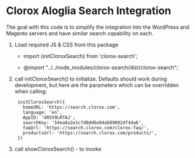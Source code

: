 # Clorox Aloglia Search Integration

The goal with this code is to simplify the integration into the WordPress and Magento servers and have similar search capability on each.

1. Load required JS & CSS from this package

    - import {initCloroxSearch} from 'clorox-search';

    - @import "../../node_modules/clorox-search/dist/clorox-search";




2. call initCloroxSearch() to initialize. Defaults should work during development, but here are the parameters which can be overridden when calling:
  
        initCloroxSearch({
          homeURL: 'https://search.clorox.com',
          language: 'en',
          AppID: 'GRSV9LRTAJ',
          searchKey: '54ea8a2e1cfd0dd6e84ab89892df4da6',
          faqUrl: 'https://search.clorox.com/clorox-faq/',
          productsUrl: 'https://search.clorox.com/products/',
        })

3. call showCloroxSearch() - to invoke



